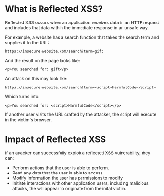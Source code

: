 # What is Reflected XSS?
Reflected XSS occurs when an application receives data in an HTTP request and includes that data within the immediate response in an unsafe way.

For example, a website has a search function that takes the search term and supplies it to the URL:
```
https://insecure-website.com/search?term=gift
```
And the result on the page looks like:
```
<p>You searched for: gift</p>
```

An attack on this may look like:
```
https://insecure-website.com/search?term=<script>HarmfulCode</script>
```
Which turns into:
```
<p>You searched for: <script>HarmfulCode</script></p>
```

If another user visits the URL crafted by the attacker, the script will execute in the victim's browser. 

# Impact of Reflected XSS
If an attacker can successfully exploit a reflected XSS vulnerability, they can:
- Perform actions that the user is able to perform.
- Read any data that the user is able to access.
- Modify information the user has permissions to modify.
- Initiate interactions with other application users, including malicious attacks, the will appear to originate from the inital victim.
